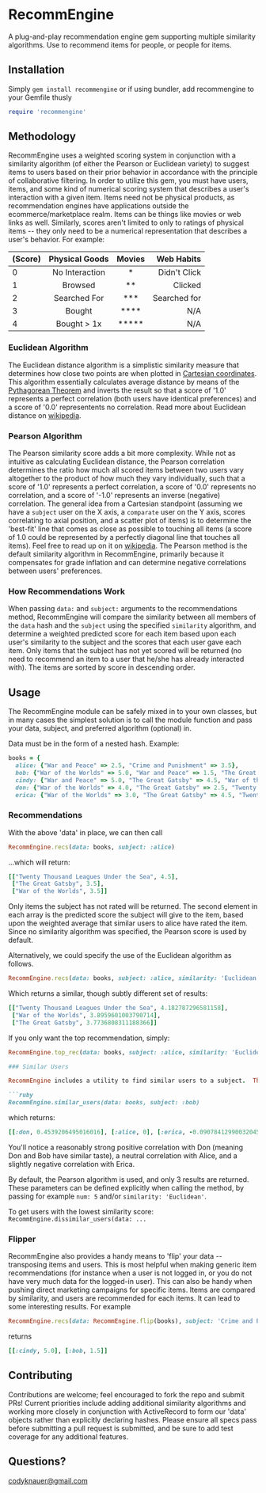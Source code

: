 # RecommEngine
A plug-and-play recommendation engine gem supporting multiple similarity algorithms.  Use to recommend items for people, or people for items.

## Installation
Simply `gem install recommengine` or if using bundler, add recommengine to your Gemfile thusly
```ruby
require 'recommengine'
```

## Methodology
RecommEngine uses a weighted scoring system in conjunction with a similarity algorithm (of either the Pearson or Euclidean variety) to suggest items to users based on their prior behavior in accordance with the principle of collaborative filtering.  In order to utilize this gem, you must have users, items, and some kind of numerical scoring system that describes a user's interaction with a given item.
Items need not be physical products, as recommendation engines have applications outside the ecommerce/marketplace realm. Items can be things like movies or web links as well.  Similarly, scores aren't limited to only to ratings of physical items -- they only need to be a numerical representation that describes a user's behavior.  For example:


|(Score)| Physical Goods | Movies |  Web Habits  |
--------|:--------------:|:------:|-------------:|
|   0   | No Interaction |   *    | Didn't Click |
|   1   | Browsed        |   **   | Clicked      |
|   2   | Searched For   |   ***  | Searched for |
|   3   | Bought         |   **** |     N/A      |
|   4   | Bought > 1x    |   *****|     N/A      |

### Euclidean Algorithm

The Euclidean distance algorithm is a simplistic similarity measure that determines how close two points are when plotted in [Cartesian coordinates](https://en.wikipedia.org/wiki/Cartesian_coordinate_system).  This algorithm essentially calculates average distance by means of the [Pythagorean Theorem](https://en.wikipedia.org/wiki/Pythagorean_theorem) and inverts the result so that a score of '1.0' represents a perfect correlation (both users have identical preferences) and a score of '0.0' representents no correlation. Read more about Euclidean distance on [wikipedia](https://en.wikipedia.org/wiki/Euclidean_distance).

### Pearson Algorithm

The Pearson similarity score adds a bit more complexity.  While not as intuitive as calculating Euclidean distance, the Pearson correlation determines the ratio how much all scored items between two users vary altogether to the product of how much they vary individually, such that a score of '1.0' represents a perfect correlation, a score of '0.0' represents no correlation, and a score of '-1.0' represents an inverse (negative) correlation.  The general idea from a Cartesian standpoint (assuming we have a `subject` user on the X axis, a `comparate` user on the Y axis, scores correlating to axial position, and a scatter plot of items) is to determine the 'best-fit' line that comes as close as possible to touching all items (a score of 1.0 could be represented by a perfectly diagonal line that touches all items).  Feel free to read up on it on [wikipedia](https://en.wikipedia.org/wiki/Pearson_item-moment_correlation_coefficient).  The Pearson method is the default similarity algorithm in RecommEngine, primarily because it compensates for grade inflation and can determine negative correlations between users' preferences.

### How Recommendations Work

When passing `data:` and `subject:` arguments to the recommendations method, RecommEngine will compare the similarity between all members of the `data` hash and the `subject` using the specified `similarity` algorithm, and determine a weighted predicted score for each item based upon each user's similarity to the subject and the scores that each user gave each item.  Only items that the subject has not yet scored will be returned (no need to recommend an item to a user that he/she has already interacted with).  The items are sorted by score in descending order.

## Usage

The RecommEngine module can be safely mixed in to your own classes, but in many cases the simplest solution is to call the module function and pass your data, subject, and preferred algorithm (optional) in.

Data must be in the form of a nested hash. Example:

```ruby
books = {
  alice: {"War and Peace" => 2.5, "Crime and Punishment" => 3.5},
  bob: {"War of the Worlds" => 5.0, "War and Peace" => 1.5, "The Great Gatsby" => 4.0},
  cindy: {"War and Peace" => 5.0, "The Great Gatsby" => 4.5, "War of the Worlds" => 3.0, "Twenty Thousand Leagues Under the Sea" => 3.0},
  don: {"War of the Worlds" => 4.0, "The Great Gatsby" => 2.5, "Twenty Thousand Leagues Under the Sea" => 5.0, "Crime and Punishment" => 4.5, "War and Peace" => 3.0},
  erica: {"War of the Worlds" => 3.0, "The Great Gatsby" => 4.5, "Twenty Thousand Leagues Under the Sea" => 4.0, "Crime and Punishment" => 4.5, "War and Peace" => 3.5}}
```
### Recommendations

With the above 'data' in place, we can then call

```ruby
RecommEngine.recs(data: books, subject: :alice)
```

...which will return:

```ruby
[["Twenty Thousand Leagues Under the Sea", 4.5],
 ["The Great Gatsby", 3.5],
 ["War of the Worlds", 3.5]]
```

Only items the subject has not rated will be returned.  The second element in each array is the predicted score the subject will give to the item, based upon the weighted average that similar users to alice have rated the item.  Since no similarity algorithm was specified, the Pearson score is used by default.

Alternatively, we could specify the use of the Euclidean algorithm as follows.

```ruby
RecommEngine.recs(data: books, subject: :alice, similarity: 'Euclidean')
```

Which returns a similar, though subtly different set of results:

```ruby
[["Twenty Thousand Leagues Under the Sea", 4.182787296581158],
 ["War of the Worlds", 3.8959601003790714],
 ["The Great Gatsby", 3.7736808311188366]]
```

If you only want the top recommendation, simply:

```Ruby
RecommEngine.top_rec(data: books, subject: :alice, similarity: 'Euclidean')

### Similar Users

RecommEngine includes a utility to find similar users to a subject.  This can be done by calling:

```ruby
RecommEngine.similar_users(data: books, subject: :bob)
```

which returns:

```ruby
[[:don, 0.4539206495016016], [:alice, 0], [:erica, -0.09078412990032045]]
```

You'll notice a reasonably strong positive correlation with Don (meaning Don and Bob have similar taste), a neutral correlation with Alice, and a slightly negative correlation with Erica.

By default, the Pearson algorithm is used, and only 3 results are returned.  These  parameters can be defined explicitly when calling the method, by passing for example `num: 5` and/or `similarity: 'Euclidean'`.

To get users with the lowest similarity score: `RecommEngine.dissimilar_users(data: ...`

### Flipper

RecommEngine also provides a handy means to 'flip' your data -- transposing items and users.  This is most helpful when making generic item recommendations (for instance when a user is not logged in, or you do not have very much data for the logged-in user).  This can also be handy when pushing direct marketing campaigns for specific items.  Items are compared by similarity, and users are recommended for each items.  It can lead to some interesting results.  For example

```ruby
RecommEngine.recs(data: RecommEngine.flip(books), subject: 'Crime and Punishment')
```
returns

```ruby
[[:cindy, 5.0], [:bob, 1.5]]
```

## Contributing

Contributions are welcome; feel encouraged to fork the repo and submit PRs!  Current priorities include adding additional similarity algorithms and working more closely in conjunction with ActiveRecord to form our 'data' objects rather than explicitly declaring hashes.  Please ensure all specs pass before submitting a pull request is submitted, and be sure to add test coverage for any additional features.

## Questions?

codyknauer@gmail.com
